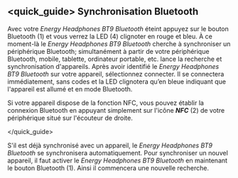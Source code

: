 ## <quick_guide> Synchronisation Bluetooth

Avec votre *Energy Headphones BT9 Bluetooth* éteint appuyez sur le bouton Bluetooth (1) et vous verrez la LED (4) clignoter en rouge et bleu. À ce moment-là le *Energy Headphones BT9 Bluetooth* cherche à synchroniser un périphérique Bluetooth; simultanément à partir de votre périphérique Bluetooth, mobile, tablette, ordinateur portable, etc. lance la recherche et synchronisation d'appareils. Après avoir identifié le *Energy Headphones BT9 Bluetooth* sur votre appareil, sélectionnez connecter. Il se connectera immédiatement, sans codes et la LED clignotera qu’en bleue indiquant que l'appareil est allumé et en mode Bluetooth.

Si votre appareil dispose de la fonction NFC, vous pouvez établir la connexion Bluetooth en appuyant simplement sur l'icône ***NFC*** (2) de votre périphérique situé sur l'écouteur de droite.

</quick_guide>

S'il est déjà synchronisé avec un appareil, le *Energy Headphones BT9 Bluetooth* se synchronisera automatiquement. Pour synchroniser un nouvel appareil, il faut activer le *Energy Headphones BT9 Bluetooth* en maintenant le bouton Bluetooth (1). Ainsi il commencera une nouvelle recherche.
